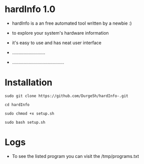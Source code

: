 # hardInfo 1.0

* hardInfo is a an free automated tool  written by a newbie :) 

* to explore your system's hardware information

* it's easy to use and has neat user interface

* ..........................

* .........................................

# Installation
```
sudo git clone https://github.com/Durge5h/hardInfo-.git

cd hardInfo

sudo chmod +x setup.sh

sudo bash setup.sh  
```
# Logs

* To see the listed program you can visit the /tmp/programs.txt
